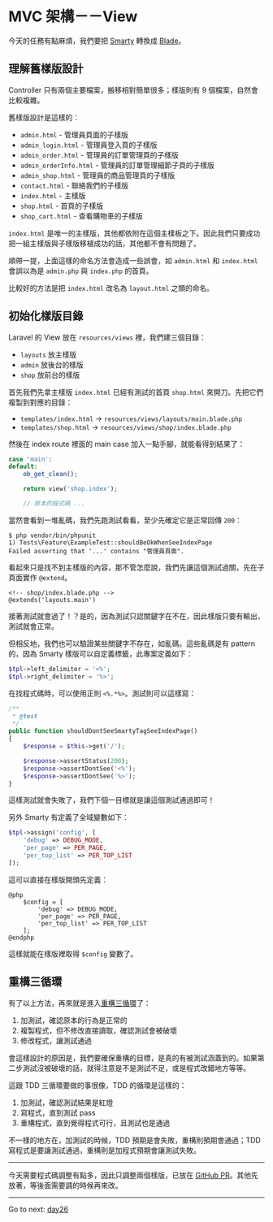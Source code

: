 # MVC 架構－－View

今天的任務有點麻煩，我們要把 [Smarty][] 轉換成 [Blade][]。

## 理解舊樣版設計

Controller 只有兩個主要檔案，搬移相對簡單很多；樣版則有 9 個檔案，自然會比較複雜。

舊樣版設計是這樣的：

* `admin.html` - 管理員頁面的子樣版
* `admin_login.html` - 管理員登入頁的子樣版
* `admin_order.html` - 管理員的訂單管理頁的子樣版
* `admin_orderInfo.html` - 管理員的訂單管理細節子頁的子樣版
* `admin_shop.html` - 管理員的商品管理頁的子樣版
* `contact.html` - 聯絡我們的子樣版
* `index.html` - 主樣版
* `shop.html` - 首頁的子樣版
* `shop_cart.html` - 查看購物車的子樣版

`index.html` 是唯一的主樣版，其他都依附在這個主樣板之下。因此我們只要成功把一組主樣版與子樣版移植成功的話，其他都不會有問題了。

順帶一提，上面這樣的命名方法會造成一些誤會，如 `admin.html` 和 `index.html` 會誤以為是 `admin.php` 與 `index.php` 的首頁。

比較好的方法是把 `index.html` 改名為 `layout.html` 之類的命名。

## 初始化樣版目錄

Laravel 的 View 放在 `resources/views` 裡，我們建三個目錄：

* `layouts` 放主樣版
* `admin` 放後台的樣版
* `shop` 放前台的樣版

首先我們先拿主樣版 `index.html` 已經有測試的首頁 `shop.html` 來開刀。先把它們複製到對應的目錄：

* `templates/index.html` -> `resources/views/layouts/main.blade.php`
* `templates/shop.html` -> `resources/views/shop/index.blade.php`

然後在 index route 裡面的 main case 加入一點手腳，就能看得到結果了：

```php
case 'main':
default:
    ob_get_clean();

    return view('shop.index');

    // 原本的程式碼 ...
```

當然會看到一堆亂碼，我們先跑測試看看，至少先確定它是正常回傳 `200`：

```
$ php vendor/bin/phpunit
1) Tests\Feature\ExampleTest::shouldBeOkWhenSeeIndexPage
Failed asserting that '...' contains "管理員頁面".
```

看起來只是找不到主樣版的內容，那不管怎麼說，我們先讓這個測試過關，先在子頁面實作 `@extend`。

```
<!-- shop/index.blade.php -->
@extends('layouts.main')
```

接著測試就會過了！？是的，因為測試只認關鍵字在不在，因此樣版只要有輸出，測試就會正常。

但相反地，我們也可以驗證某些關鍵字不存在，如亂碼。這些亂碼是有 pattern 的，因為 Smarty 樣版可以自定義標籤，此專案定義如下：

```php
$tpl->left_delimiter = '<%';
$tpl->right_delimiter = '%>';
```

在找程式碼時，可以使用正則 `<%.*%>`。測試則可以這樣寫：

```php
/**
 * @test
 */
public function shouldDontSeeSmartyTagSeeIndexPage()
{
    $response = $this->get('/');

    $response->assertStatus(200);
    $response->assertDontSee('<%');
    $response->assertDontSee('%>');
}
```

這樣測試就會失敗了，我們下個一目標就是讓這個測試通過即可！

另外 Smarty 有定義了全域變數如下：

```php
$tpl->assign('config', [
    'debug' => DEBUG_MODE,
    'per_page' => PER_PAGE,
    'per_top_list' => PER_TOP_LIST
]);
```

這可以直接在樣版開頭先定義：

```
@php
    $config = [
        'debug' => DEBUG_MODE,
        'per_page' => PER_PAGE,
        'per_top_list' => PER_TOP_LIST
    ];
@endphp
```

這樣就能在樣版裡取得 `$config` 變數了。

## 重構三循環

有了以上方法，再來就是進入[重構三循環](https://docs.google.com/presentation/d/1k8YKDHQb6cO_zOWdo0JW3-JP7Z5TjTSl9h_n1ItYMp4/edit#slide=id.g186f522bba_0_15)了：

1. 加測試，確認原本的行為是正常的
2. 複製程式，但不修改直接讀取，確認測試會被破壞
3. 修改程式，讓測試通過

會這樣設計的原因是，我們要確保重構的目標，是真的有被測試涵蓋到的。如果第二步測試沒被破壞的話，就得注意是不是測試不足，或是程式改錯地方等等。

這跟 TDD 三循環要做的事很像，TDD 的循環是這樣的：

1. 加測試，確認測試結果是紅燈
2. 寫程式，直到測試 pass
3. 重構程式，直到覺得程式可行，且測試也是通過

不一樣的地方在，加測試的時候，TDD 預期是會失敗，重構則預期會通過；TDD 寫程式是要讓測試通過，重構則是加程式預期會讓測試失敗。

---

今天需要程式碼調整有點多，因此只調整兩個樣版，已放在 [GitHub PR](https://github.com/MilesChou/book-refactoring-30-days/pull/13)。其他先放著，等後面需要調的時候再來改。

[Smarty]: https://www.smarty.net/
[Blade]: https://laravel.com/docs/5.5/blade

* * *
Go to next:
[day26](./day26.md)